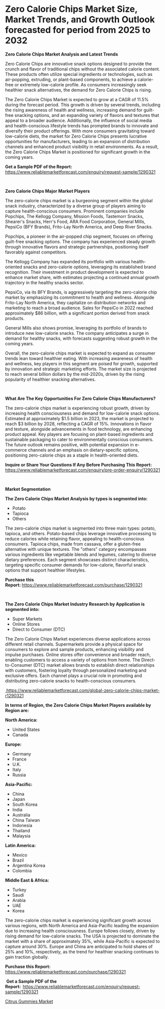 <p><h1>Zero Calorie Chips Market Size, Market Trends, and Growth Outlook forecasted for period from 2025 to 2032</h1></p><p><strong>Zero Calorie Chips Market Analysis and Latest Trends</strong></p>
<p><p>Zero Calorie Chips are innovative snack options designed to provide the crunch and flavor of traditional chips without the associated calorie content. These products often utilize special ingredients or technologies, such as air-popping, extruding, or plant-based components, to achieve a calorie-free or extremely low-calorie profile. As consumers increasingly seek healthier snack alternatives, the demand for Zero Calorie Chips is rising.</p><p>The Zero Calorie Chips Market is expected to grow at a CAGR of 11.5% during the forecast period. This growth is driven by several trends, including the rising awareness of health and wellness, increasing demand for guilt-free snacking options, and an expanding variety of flavors and textures that appeal to a broader audience. Additionally, the influence of social media and health-conscious lifestyle trends has prompted brands to innovate and diversify their product offerings. With more consumers gravitating toward low-calorie diets, the market for Zero Calorie Chips presents lucrative opportunities for manufacturers, leading to an expansion of distribution channels and enhanced product visibility in retail environments. As a result, the Zero Calorie Chips Market is positioned for significant growth in the coming years.</p></p>
<p><strong>Get a Sample PDF of the Report:&nbsp;</strong> <a href="https://www.reliablemarketforecast.com/enquiry/request-sample/1290321?utm_campaign=1110&utm_medium=2&utm_source=Github&utm_content=ia&utm_term=14022025&utm_id=zero-calorie-chips">https://www.reliablemarketforecast.com/enquiry/request-sample/1290321</a></p>
<p>&nbsp;</p>
<p><strong>Zero Calorie Chips Major Market Players</strong></p>
<p><p>The zero-calorie chips market is a burgeoning segment within the global snack industry, characterized by a diverse group of players aiming to capture health-conscious consumers. Prominent companies include Popchips, The Kellogg Company, Mission Foods, Tastemorr Snacks, Shearer's Snacks, Herr's Food, ARA Food Corporation, General Mills, PepsiCo (BFY Brands), Frito-Lay North America, and Deep River Snacks.</p><p>Popchips, a pioneer in the air-popped chip segment, focuses on offering guilt-free snacking options. The company has experienced steady growth through innovative flavors and strategic partnerships, positioning itself favorably against competitors.</p><p>The Kellogg Company has expanded its portfolio with various health-oriented snacks and zero-calorie options, leveraging its established brand recognition. Their investment in product development is expected to enhance market share, with estimates projecting a continued annual growth trajectory in the healthy snacks sector.</p><p>PepsiCo, via its BFY Brands, is aggressively targeting the zero-calorie chip market by emphasizing its commitment to health and wellness. Alongside Frito-Lay North America, they capitalize on distribution networks and marketing to reach a broad audience. Sales for PepsiCo in 2022 reached approximately $86 billion, with a significant portion derived from snack products.</p><p>General Mills also shows promise, leveraging its portfolio of brands to introduce new low-calorie snacks. The company anticipates a surge in demand for healthy snacks, with forecasts suggesting robust growth in the coming years.</p><p>Overall, the zero-calorie chips market is expected to expand as consumer trends lean toward healthier eating. With increasing awareness of health and wellness, key players in this segment are poised for growth, supported by innovation and strategic marketing efforts. The market size is projected to reach several billion dollars by the mid-2020s, driven by the rising popularity of healthier snacking alternatives.</p></p>
<p>&nbsp;</p>
<p><strong>What Are The Key Opportunities For Zero Calorie Chips Manufacturers?</strong></p>
<p><p>The zero-calorie chips market is experiencing robust growth, driven by increasing health consciousness and demand for low-calorie snack options. Estimated at approximately $1.5 billion in 2023, the market is projected to reach $3 billion by 2028, reflecting a CAGR of 15%. Innovations in flavor and texture, alongside advancements in food technology, are enhancing product appeal. Key players are focusing on plant-based ingredients and sustainable packaging to cater to environmentally conscious consumers. The future outlook remains positive, with potential expansion in e-commerce channels and an emphasis on dietary-specific options, positioning zero-calorie chips as a staple in health-oriented diets.</p></p>
<p><strong>Inquire or Share Your Questions If Any Before Purchasing This Report:</strong> <a href="https://www.reliablemarketforecast.com/enquiry/pre-order-enquiry/1290321?utm_campaign=1110&utm_medium=2&utm_source=Github&utm_content=ia&utm_term=14022025&utm_id=zero-calorie-chips">https://www.reliablemarketforecast.com/enquiry/pre-order-enquiry/1290321</a></p>
<p>&nbsp;</p>
<p><strong>Market Segmentation</strong></p>
<p><strong>The Zero Calorie Chips Market Analysis by types is segmented into:</strong></p>
<p><ul><li>Potato</li><li>Tapioca</li><li>Others</li></ul></p>
<p><p>The zero-calorie chips market is segmented into three main types: potato, tapioca, and others. Potato-based chips leverage innovative processing to reduce calories while retaining flavor, appealing to health-conscious consumers. Tapioca chips, made from cassava, offer a gluten-free alternative with unique textures. The "others" category encompasses various ingredients like vegetable blends and legumes, catering to diverse dietary preferences. Each segment showcases distinct characteristics, targeting specific consumer demands for low-calorie, flavorful snack options that support healthier lifestyles.</p></p>
<p><strong>Purchase this Report:&nbsp;</strong><a href="https://www.reliablemarketforecast.com/purchase/1290321?utm_campaign=1110&utm_medium=2&utm_source=Github&utm_content=ia&utm_term=14022025&utm_id=zero-calorie-chips">https://www.reliablemarketforecast.com/purchase/1290321</a></p>
<p>&nbsp;</p>
<p><strong>The Zero Calorie Chips Market Industry Research by Application is segmented into:</strong></p>
<p><ul><li>Super Markets</li><li>Online Stores</li><li>Direct to Consumer (DTC)</li></ul></p>
<p><p>The Zero Calorie Chips Market experiences diverse applications across different retail channels. Supermarkets provide a physical space for consumers to explore and sample products, enhancing visibility and impulse purchases. Online stores offer convenience and broader reach, enabling customers to access a variety of options from home. The Direct-to-Consumer (DTC) market allows brands to establish direct relationships with customers, fostering loyalty through personalized marketing and exclusive offers. Each channel plays a crucial role in promoting and distributing zero-calorie snacks to health-conscious consumers.</p></p>
<p><a href="https://www.reliablemarketforecast.com/global-zero-calorie-chips-market-r1290321?utm_campaign=1110&utm_medium=2&utm_source=Github&utm_content=ia&utm_term=14022025&utm_id=zero-calorie-chips">&nbsp;https://www.reliablemarketforecast.com/global-zero-calorie-chips-market-r1290321</a></p>
<p><strong>In terms of Region, the Zero Calorie Chips Market Players available by Region are:</strong></p>
<p>
    <p> <strong> North America: </strong>
        <ul>
            <li>United States</li>
            <li>Canada</li>
        </ul>
        </p> 
    <p> <strong> Europe: </strong>
        <ul>
            <li>Germany</li>
            <li>France</li>
            <li>U.K.</li>
            <li>Italy</li>
            <li>Russia</li>
        </ul>
        </p> 
    <p> <strong> Asia-Pacific: </strong>
        <ul>
            <li>China</li>
            <li>Japan</li>
            <li>South Korea</li>
            <li>India</li>
            <li>Australia</li>
            <li>China Taiwan</li>
            <li>Indonesia</li>
            <li>Thailand</li>
            <li>Malaysia</li>
        </ul>
        </p> 
    <p> <strong> Latin America: </strong>
        <ul>
            <li>Mexico</li>
            <li>Brazil</li>
            <li>Argentina Korea</li>
            <li>Colombia</li>
        </ul>
        </p> 
    <p> <strong> Middle East & Africa: </strong>
        <ul>
            <li>Turkey</li>
            <li>Saudi</li>
            <li>Arabia</li>
            <li>UAE</li>
            <li>Korea</li>
        </ul>
    </p>
    </p>
<p><p>The zero-calorie chips market is experiencing significant growth across various regions, with North America and Asia-Pacific leading the expansion due to increasing health consciousness. Europe follows closely, driven by rising demand for low-calorie snacks. The USA is projected to dominate the market with a share of approximately 35%, while Asia-Pacific is expected to capture around 30%. Europe and China are anticipated to hold shares of 25% and 10%, respectively, as the trend for healthier snacking continues to gain traction globally.</p></p>
<p><strong>Purchase this Report: </strong><a href="https://www.reliablemarketforecast.com/purchase/1290321?utm_campaign=1110&utm_medium=2&utm_source=Github&utm_content=ia&utm_term=14022025&utm_id=zero-calorie-chips">https://www.reliablemarketforecast.com/purchase/1290321</a></p>
<p>&nbsp;<strong>Get a Sample PDF of the Report:&nbsp;&nbsp;</strong><a href="https://www.reliablemarketforecast.com/enquiry/request-sample/1290321?utm_campaign=1110&utm_medium=2&utm_source=Github&utm_content=ia&utm_term=14022025&utm_id=zero-calorie-chips">https://www.reliablemarketforecast.com/enquiry/request-sample/1290321</a></p>
<p><strong></strong></p>
<p><p><a href="https://github.com/WillieWoodard/Market-Research-Report-List-7/blob/main/citrus-gummies-market.md?utm_campaign=1110&utm_medium=2&utm_source=Github&utm_content=ia&utm_term=14022025&utm_id=zero-calorie-chips">Citrus Gummies Market</a></p></p>